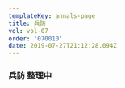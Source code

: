```yaml
---
templateKey: annals-page
title: 兵防
vol: vol-07
order: '070010'
date: 2019-07-27T21:12:28.094Z
---
```

### 兵防 整理中
